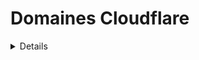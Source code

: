 # Domaines Cloudflare

<details>

{% hint style="success" %}
Apprenez et pratiquez le piratage AWS :<img src="/.gitbook/assets/image.png" alt="" data-size="line">[**Formation HackTricks AWS Red Team Expert (ARTE)**](https://training.hacktricks.xyz/courses/arte)<img src="/.gitbook/assets/image.png" alt="" data-size="line">\
Apprenez et pratiquez le piratage GCP : <img src="/.gitbook/assets/image (2).png" alt="" data-size="line">[**Formation HackTricks GCP Red Team Expert (GRTE)**<img src="/.gitbook/assets/image (2).png" alt="" data-size="line">](https://training.hacktricks.xyz/courses/grte)

<details>

<summary>Soutenez HackTricks</summary>

* Consultez les [**plans d'abonnement**](https://github.com/sponsors/carlospolop)!
* **Rejoignez le** 💬 [**groupe Discord**](https://discord.gg/hRep4RUj7f) ou le [**groupe Telegram**](https://t.me/peass) ou **suivez-nous** sur **Twitter** 🐦 [**@hacktricks\_live**](https://twitter.com/hacktricks\_live)**.**
* **Partagez des astuces de piratage en soumettant des PR aux** [**HackTricks**](https://github.com/carlospolop/hacktricks) et [**HackTricks Cloud**](https://github.com/carlospolop/hacktricks-cloud) dépôts GitHub.

</details>
{% endhint %}

Dans chaque TLD configuré dans Cloudflare, il y a quelques **paramètres généraux et services** qui peuvent être configurés. Sur cette page, nous allons **analyser les paramètres liés à la sécurité de chaque section :**

<figure><img src="../../.gitbook/assets/image (101).png" alt=""><figcaption></figcaption></figure>

## Aperçu

* [ ] Avoir une idée de **l'utilisation** des services du compte
* [ ] Trouver également l'**ID de zone** et l'**ID de compte**

## Analytique

* [ ] Dans **`Sécurité`** vérifiez s'il y a un **Limitation de débit**

## DNS

* [ ] Vérifiez les données **intéressantes** (sensibles ?) dans les **enregistrements DNS**
* [ ] Recherchez des **sous-domaines** qui pourraient contenir des **informations sensibles** juste en se basant sur le **nom** (comme admin173865324.domin.com)
* [ ] Vérifiez les pages web qui ne sont **pas** **proxyfiées**
* [ ] Vérifiez les pages web **proxyfiées** qui peuvent être **accessibles directement** par CNAME ou adresse IP
* [ ] Vérifiez que **DNSSEC** est **activé**
* [ ] Vérifiez que **l'aplatissage CNAME** est **utilisé** dans **tous les CNAMEs**
* Cela pourrait être utile pour **cacher les vulnérabilités de prise de contrôle de sous-domaine** et améliorer les temps de chargement
* [ ] Vérifiez que les domaines [**ne sont pas vulnérables au spoofing**](https://book.hacktricks.xyz/network-services-pentesting/pentesting-smtp#mail-spoofing)

## **Email**

TODO

## Spectre

TODO

## SSL/TLS

### **Aperçu**

* [ ] Le cryptage **SSL/TLS** devrait être **Complet** ou **Complet (Strict)**. Tout autre enverra du **trafic en clair** à un moment donné.
* [ ] Le **Recommandateur SSL/TLS** devrait être activé

### Certificats Edge

* [ ] **Toujours utiliser HTTPS** devrait être **activé**
* [ ] **Sécurité de Transport Strict HTTP (HSTS)** devrait être **activée**
* [ ] La **Version TLS minimale devrait être 1.2**
* [ ] **TLS 1.3 devrait être activé**
* [ ] **Réécriture automatique HTTPS** devrait être **activée**
* [ ] **Surveillance de la transparence des certificats** devrait être **activée**

## **Sécurité**

* [ ] Dans la section **`WAF`**, il est intéressant de vérifier que les règles de **pare-feu** et de **limitation de débit sont utilisées** pour prévenir les abus.
* L'action **`Contourner`** désactivera les fonctionnalités de sécurité de Cloudflare pour une requête. Elle ne devrait pas être utilisée.
* [ ] Dans la section **`Page Shield`**, il est recommandé de vérifier qu'elle est **activée** si une page est utilisée
* [ ] Dans la section **`API Shield`**, il est recommandé de vérifier qu'elle est **activée** si une API est exposée dans Cloudflare
* [ ] Dans la section **`DDoS`**, il est recommandé d'activer les **protections DDoS**
* [ ] Dans la section **`Paramètres`** :
* [ ] Vérifiez que le **`Niveau de sécurité`** est **moyen** ou supérieur
* [ ] Vérifiez que le **`Passage du défi`** est d'au maximum 1 heure
* [ ] Vérifiez que la **`Vérification de l'intégrité du navigateur`** est **activée**
* [ ] Vérifiez que le **`Support de Privacy Pass`** est **activé**

### **Protection DDoS CloudFlare**

* Si possible, activez le **Mode Combat Bot** ou le **Mode Super Combat Bot**. Si vous protégez un programme API accédé de manière programmatique (à partir d'une page frontale JS par exemple). Vous pourriez ne pas pouvoir activer cela sans interrompre cet accès.
* Dans **WAF** : Vous pouvez créer des **limites de débit par chemin d'URL** ou pour les **bots vérifiés** (règles de limitation de débit), ou pour **bloquer l'accès** en fonction de l'IP, du cookie, du référent...). Vous pourriez donc bloquer les requêtes qui ne proviennent pas d'une page web ou qui ont un cookie.
* Si l'attaque provient d'un **bot vérifié**, ajoutez au moins une **limite de débit** aux bots.
* Si l'attaque est dirigée vers un **chemin spécifique**, en tant que mécanisme de prévention, ajoutez une **limite de débit** dans ce chemin.
* Vous pouvez également **mettre sur liste blanche** des adresses IP, des plages d'adresses IP, des pays ou des ASNs à partir des **Outils** dans WAF.
* Vérifiez si les **règles gérées** pourraient également aider à prévenir les exploitations de vulnérabilités.
* Dans la section **Outils** vous pouvez **bloquer ou donner un défi à des IP** spécifiques et des **agents utilisateurs.**
* Dans DDoS, vous pourriez **outrepasser certaines règles pour les rendre plus restrictives**.
* **Paramètres** : Définissez le **Niveau de sécurité** sur **Élevé** et sur **Sous attaque** si vous êtes sous attaque et que la **Vérification de l'intégrité du navigateur est activée**.
* Dans Domaines Cloudflare -> Analytique -> Sécurité -> Vérifiez si la **limitation de débit** est activée
* Dans Domaines Cloudflare -> Sécurité -> Événements -> Vérifiez les **Événements malveillants détectés**

## Accès

{% content-ref url="cloudflare-zero-trust-network.md" %}
[cloudflare-zero-trust-network.md](cloudflare-zero-trust-network.md)
{% endcontent-ref %}

## Vitesse

_Je n'ai pas trouvé d'option liée à la sécurité_

## Mise en cache

* [ ] Dans la section **`Configuration`** envisagez d'activer l'**Outil de balayage CSAM**

## **Routes des travailleurs**

_Vous devriez déjà avoir vérifié_ [_les travailleurs Cloudflare_](./#workers)

## Règles

TODO

## Réseau

* [ ] Si **`HTTP/2`** est **activé**, **`HTTP/2 vers l'origine`** devrait être **activé**
* [ ] **`HTTP/3 (avec QUIC)`** devrait être **activé**
* [ ] Si la **confidentialité** de vos **utilisateurs** est importante, assurez-vous que **`Le routage en oignon`** est **activé**

## **Trafic**

TODO

## Pages personnalisées

* [ ] Il est facultatif de configurer des pages personnalisées lorsqu'une erreur liée à la sécurité est déclenchée (comme un blocage, une limitation de débit ou un mode Je suis sous attaque)
## Applications

TODO

## Scrape Shield

* [ ] Vérifiez si l'**Obfuscation de l'adresse e-mail** est **activée**
* [ ] Vérifiez si les **Exclusions côté serveur** sont **activées**

## **Zaraz**

TODO

## **Web3**

TODO

<details>

{% hint style="success" %}
Apprenez et pratiquez le piratage AWS :<img src="/.gitbook/assets/image.png" alt="" data-size="line">[**Formation HackTricks AWS Red Team Expert (ARTE)**](https://training.hacktricks.xyz/courses/arte)<img src="/.gitbook/assets/image.png" alt="" data-size="line">\
Apprenez et pratiquez le piratage GCP : <img src="/.gitbook/assets/image (2).png" alt="" data-size="line">[**Formation HackTricks GCP Red Team Expert (GRTE)**<img src="/.gitbook/assets/image (2).png" alt="" data-size="line">](https://training.hacktricks.xyz/courses/grte)

<details>

<summary>Soutenez HackTricks</summary>

* Consultez les [**plans d'abonnement**](https://github.com/sponsors/carlospolop)!
* **Rejoignez le** 💬 [**groupe Discord**](https://discord.gg/hRep4RUj7f) ou le [**groupe Telegram**](https://t.me/peass) ou **suivez-nous** sur **Twitter** 🐦 [**@hacktricks\_live**](https://twitter.com/hacktricks\_live)**.**
* **Partagez des astuces de piratage en soumettant des PR aux** [**HackTricks**](https://github.com/carlospolop/hacktricks) et [**HackTricks Cloud**](https://github.com/carlospolop/hacktricks-cloud) dépôts GitHub.

</details>
{% endhint %}
